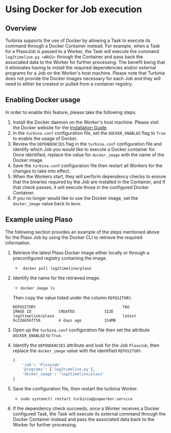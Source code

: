 # Using Docker for Job execution

## Overview 
Turbinia supports the use of Docker by allowing a Task to execute its command through a Docker Container instead. For example, when a Task for a PlasoJob is passed to a Worker, the Task will execute the command `log2timeline.py <ARGS>` through the Container and pass back the associated data to the Worker for further processing. The benefit being that it eliminates having to install the required dependencies and/or external programs for a Job on the Worker's host machine. Please note that Turbinia does not provide the Docker Images necessary for each Job and they will need to either be created or pulled from a container registry.

## Enabling Docker usage
In order to enable this feature, please take the following steps. 
1. Install the Docker daemon on the Worker's host machine. Please visit the Docker website for the [Installation Guide](https://docs.docker.com/install/).
2. In the `turbina.conf` configuration file, set the `DOCKER_ENABLED` flag to `True` to enable the usage of Docker. 
3. Review the `DEPENDENCIES` flag in the `turbina.conf` configuration file and identify which Job you would like to execute a Docker container for. Once identified, replace the value for `docker_image` with the name of the Docker image. 
4. Save the `turbina.conf` configuration file then restart all Workers for the changes to take into effect. 
5. When the Workers start, they will perform dependency checks to ensure that the binaries required by the Job are installed in the Container, and if that check passes, it will execute those in the configured Docker Container. 
6. If you no longer would like to use the Docker image, set the `docker_image` value back to `None`.

## Example using Plaso
The following section provides an example of the steps mentioned above for the Plaso Job by using the Docker CLI to retrieve the required information.
1. Retrieve the latest Plaso Docker image either locally or through a preconfigured registry containing the image.
    * ` docker pull log2timeline/plaso`
2. Identify the  name for the retrieved image. 
    * `docker image ls`  

    Then copy the value listed under the column `REPOSITORY`.
    ```
    REPOSITORY                                      TAG                 IMAGE ID            CREATED             SIZE
    log2timeline/plaso                              latest              9c22665bff50        4 days ago          314MB
    ```
3. Open up the `turbina.conf` configuration file then set the attribute `DOCKER_ENABLED` to `True`. 
4. Identify the `DEPENDENCIES` attribute and look for the Job `PlasoJob`, then replace the `docker_image` value with the identified `REPOSITORY`. 
    ```python
    {
        'job': 'PlasoJob'
        'programs': ['log2timeline.py'],
        'docker_image': 'log2timeline/plaso' 
    }
    ```
5. Save the configuration file, then restart the turbinia Worker.
    * `sudo systemctl restart turbinia@psqworker.service`
6. If the dependency check succeeds, once a Worker receives a Docker configured Task, the Task will execute its external command through the Docker Container instead and pass the associated data back to the Worker for further processing. 
